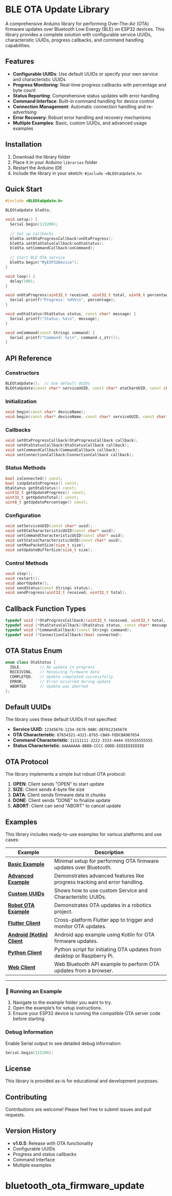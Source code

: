 # BLE OTA Update Library

A comprehensive Arduino library for performing Over-The-Air (OTA) firmware updates over Bluetooth Low Energy (BLE) on ESP32 devices. This library provides a complete solution with configurable service UUIDs, characteristic UUIDs, progress callbacks, and command handling capabilities.

## Features

- **Configurable UUIDs**: Use default UUIDs or specify your own service and characteristic UUIDs
- **Progress Monitoring**: Real-time progress callbacks with percentage and byte count
- **Status Reporting**: Comprehensive status updates with error handling
- **Command Interface**: Built-in command handling for device control
- **Connection Management**: Automatic connection handling and re-advertising
- **Error Recovery**: Robust error handling and recovery mechanisms
- **Multiple Examples**: Basic, custom UUIDs, and advanced usage examples

## Installation

1. Download the library folder
2. Place it in your Arduino `libraries` folder
3. Restart the Arduino IDE
4. Include the library in your sketch: `#include <BLEOtaUpdate.h>`

## Quick Start

```cpp
#include <BLEOtaUpdate.h>

BLEOtaUpdate bleOta;

void setup() {
  Serial.begin(115200);
  
  // Set up callbacks
  bleOta.setOtaProgressCallback(onOtaProgress);
  bleOta.setOtaStatusCallback(onOtaStatus);
  bleOta.setCommandCallback(onCommand);
  
  // Start BLE OTA service
  bleOta.begin("MyESP32Device");
}

void loop() {
  delay(100);
}

void onOtaProgress(uint32_t received, uint32_t total, uint8_t percentage) {
  Serial.printf("Progress: %d%%\n", percentage);
}

void onOtaStatus(OtaStatus status, const char* message) {
  Serial.printf("Status: %s\n", message);
}

void onCommand(const String& command) {
  Serial.printf("Command: %s\n", command.c_str());
}
```

## API Reference

### Constructors

```cpp
BLEOtaUpdate();  // Use default UUIDs
BLEOtaUpdate(const char* serviceUUID, const char* otaCharUUID, const char* commandCharUUID, const char* statusCharUUID);
```

### Initialization

```cpp
void begin(const char* deviceName);
void begin(const char* deviceName, const char* serviceUUID, const char* otaCharUUID, const char* commandCharUUID, const char* statusCharUUID);
```

### Callbacks

```cpp
void setOtaProgressCallback(OtaProgressCallback callback);
void setOtaStatusCallback(OtaStatusCallback callback);
void setCommandCallback(CommandCallback callback);
void setConnectionCallback(ConnectionCallback callback);
```

### Status Methods

```cpp
bool isConnected() const;
bool isUpdateInProgress() const;
OtaStatus getOtaStatus() const;
uint32_t getUpdateProgress() const;
uint32_t getUpdateTotal() const;
uint8_t getUpdatePercentage() const;
```

### Configuration

```cpp
void setServiceUUID(const char* uuid);
void setOtaCharacteristicUUID(const char* uuid);
void setCommandCharacteristicUUID(const char* uuid);
void setStatusCharacteristicUUID(const char* uuid);
void setMaxPacketSize(size_t size);
void setUpdateBufferSize(size_t size);
```

### Control Methods

```cpp
void stop();
void restart();
void abortUpdate();
void sendStatus(const String& status);
void sendProgress(uint32_t received, uint32_t total);
```

## Callback Function Types

```cpp
typedef void (*OtaProgressCallback)(uint32_t received, uint32_t total, uint8_t percentage);
typedef void (*OtaStatusCallback)(OtaStatus status, const char* message);
typedef void (*CommandCallback)(const String& command);
typedef void (*ConnectionCallback)(bool connected);
```

## OTA Status Enum

```cpp
enum class OtaStatus {
  IDLE,        // No update in progress
  RECEIVING,   // Receiving firmware data
  COMPLETED,   // Update completed successfully
  ERROR,       // Error occurred during update
  ABORTED      // Update was aborted
};
```

## Default UUIDs

The library uses these default UUIDs if not specified:

- **Service UUID**: `12345678-1234-5678-9ABC-DEF012345678`
- **OTA Characteristic**: `87654321-4321-8765-CBA9-FEDCBA987654`
- **Command Characteristic**: `11111111-2222-3333-4444-555555555555`
- **Status Characteristic**: `AAAAAAAA-BBBB-CCCC-DDDD-EEEEEEEEEEEE`

## OTA Protocol

The library implements a simple but robust OTA protocol:

1. **OPEN**: Client sends "OPEN" to start update
2. **SIZE**: Client sends 4-byte file size
3. **DATA**: Client sends firmware data in chunks
4. **DONE**: Client sends "DONE" to finalize update
5. **ABORT**: Client can send "ABORT" to cancel update

## Examples

This library includes ready-to-use examples for various platforms and use cases:

| Example | Description |
|---------|-------------|
| [**Basic Example**](examples/BasicExample) | Minimal setup for performing OTA firmware updates over Bluetooth. |
| [**Advanced Example**](examples/AdvancedExample) | Demonstrates advanced features like progress tracking and error handling. |
| [**Custom UUIDs**](examples/CustomUUIDs) | Shows how to use custom Service and Characteristic UUIDs. |
| [**Robot OTA Example**](examples/RobotOTAExample) | Demonstrates OTA updates in a robotics project. |
| [**Flutter Client**](examples/flutter) | Cross-platform Flutter app to trigger and monitor OTA updates. |
| [**Android (Kotlin) Client**](examples/kotlin) | Android app example using Kotlin for OTA firmware updates. |
| [**Python Client**](examples/python/ota_client.py) | Python script for initiating OTA updates from desktop or Raspberry Pi. |
| [**Web Client**](examples/web) | Web Bluetooth API example to perform OTA updates from a browser. |


---

### 🔹 Running an Example
1. Navigate to the example folder you want to try.
2. Open the example’s for setup instructions.
3. Ensure your ESP32 device is running the compatible OTA server code before starting.

### Debug Information

Enable Serial output to see detailed debug information:

```cpp
Serial.begin(115200);
```

## License

This library is provided as-is for educational and development purposes.

## Contributing

Contributions are welcome! Please feel free to submit issues and pull requests.

## Version History

- **v1.0.5**: Release with OTA functionality
- Configurable UUIDs
- Progress and status callbacks
- Command interface
- Multiple examples
# bluetooth_ota_firmware_update
